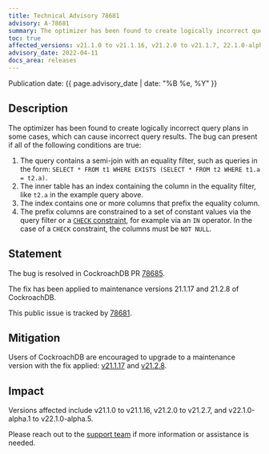 ```yaml
---
title: Technical Advisory 78681
advisory: A-78681
summary: The optimizer has been found to create logically incorrect query plans in some cases.
toc: true
affected_versions: v21.1.0 to v21.1.16, v21.2.0 to v21.1.7, 22.1.0-alpha.1-22.1.0-alpha.5
advisory_date: 2022-04-11
docs_area: releases
---
```


Publication date: {{ page.advisory_date | date: "%B %e, %Y" }}

## Description

The optimizer has been found to create logically incorrect query plans in some cases, which can cause incorrect query results. The bug can present if all of the following conditions are true:

1. The query contains a semi-join with an equality filter, such as queries in the form: `SELECT * FROM t1 WHERE EXISTS (SELECT * FROM t2 WHERE t1.a = t2.a)`.
1. The inner table has an index containing the column in the equality filter, like `t2.a` in the example query above.
1. The index contains one or more columns that prefix the equality column.
1. The prefix columns are constrained to a set of constant values via the query filter or a [`CHECK` constraint](../v21.2/check.html), for example via an `IN` operator. In the case of a `CHECK` constraint, the columns must be `NOT NULL`.

## Statement

The bug is resolved in CockroachDB PR [78685](https://github.com/cockroachdb/cockroach/pull/78685).

The fix has been applied to maintenance versions 21.1.17 and 21.2.8 of CockroachDB.

This public issue is tracked by [78681](https://github.com/cockroachdb/cockroach/issues/78681).

## Mitigation

Users of CockroachDB are encouraged to upgrade to a maintenance version with the fix applied: [v21.1.17](../releases/v21.1.html/#v21-1-17) and [v21.2.8](../releases/v21.2.html/#v21-2-8).

## Impact

Versions affected include v21.1.0 to v21.1.16, v21.2.0 to v21.2.7, and v22.1.0-alpha.1 to v22.1.0-alpha.5.

Please reach out to the [support team](https://support.cockroachlabs.com/) if more information or assistance is needed.

